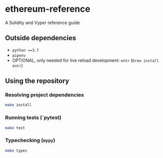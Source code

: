 # ethereum-reference
A Solidity and Vyper reference guide

## Outside dependencies

- `python ==3.7`
- `pipenv`
- OPTIONAL, only needed for live reload development: `entr` (`brew install entr`)

## Using the repository

### Resolving project dependencies

```bash
make install
```

### Running tests (`pytest)

```bash
make test
```

### Typechecking (`mypy`)

```bash
make types
```
